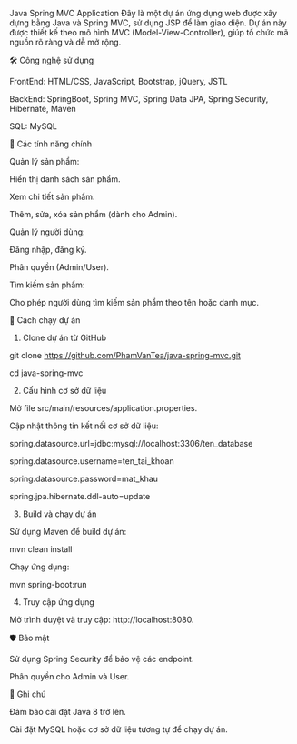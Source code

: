 Java Spring MVC Application
Đây là một dự án ứng dụng web được xây dựng bằng Java và Spring MVC, sử dụng JSP để làm giao diện. Dự án này được thiết kế theo mô hình MVC (Model-View-Controller), giúp tổ chức mã nguồn rõ ràng và dễ mở rộng.

🛠️ Công nghệ sử dụng

FrontEnd: HTML/CSS, JavaScript, Bootstrap, jQuery, JSTL

BackEnd: SpringBoot, Spring MVC, Spring Data JPA, Spring Security, Hibernate, Maven 

SQL: MySQL 
    
🌟 Các tính năng chính

Quản lý sản phẩm:

Hiển thị danh sách sản phẩm.

Xem chi tiết sản phẩm.

Thêm, sửa, xóa sản phẩm (dành cho Admin).

Quản lý người dùng:

Đăng nhập, đăng ký.

Phân quyền (Admin/User).

Tìm kiếm sản phẩm:

Cho phép người dùng tìm kiếm sản phẩm theo tên hoặc danh mục.

🚀 Cách chạy dự án

1. Clone dự án từ GitHub
   
git clone https://github.com/PhamVanTea/java-spring-mvc.git

cd java-spring-mvc

2. Cấu hình cơ sở dữ liệu
   
Mở file src/main/resources/application.properties.

Cập nhật thông tin kết nối cơ sở dữ liệu:

spring.datasource.url=jdbc:mysql://localhost:3306/ten_database

spring.datasource.username=ten_tai_khoan

spring.datasource.password=mat_khau

spring.jpa.hibernate.ddl-auto=update

3. Build và chạy dự án
   
Sử dụng Maven để build dự án:

mvn clean install

Chạy ứng dụng:

mvn spring-boot:run

4. Truy cập ứng dụng
   
Mở trình duyệt và truy cập: http://localhost:8080.

🛡️ Bảo mật

Sử dụng Spring Security để bảo vệ các endpoint.

Phân quyền cho Admin và User.

📌 Ghi chú

Đảm bảo cài đặt Java 8 trở lên.

Cài đặt MySQL hoặc cơ sở dữ liệu tương tự để chạy dự án.

